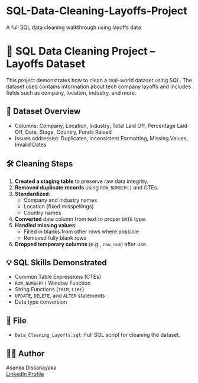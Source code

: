 # SQL-Data-Cleaning-Layoffs-Project
A full SQL data cleaning walkthrough using layoffs data

# 🧹 SQL Data Cleaning Project – Layoffs Dataset

This project demonstrates how to clean a real-world dataset using SQL. The dataset used contains information about tech company layoffs and includes fields such as company, location, industry, and more.

## 📂 Dataset Overview

- Columns: Company, Location, Industry, Total Laid Off, Percentage Laid Off, Date, Stage, Country, Funds Raised
- Issues addressed: Duplicates, Inconsistent Formatting, Missing Values, Invalid Dates

## 🛠️ Cleaning Steps

1. **Created a staging table** to preserve raw data integrity.
2. **Removed duplicate records** using `ROW_NUMBER()` and CTEs.
3. **Standardized**:
   - Company and Industry names
   - Location (fixed misspellings)
   - Country names
4. **Converted** date column from text to proper `DATE` type.
5. **Handled missing values**:
   - Filled in blanks from other rows where possible
   - Removed fully blank rows
6. **Dropped temporary columns** (e.g., `row_num`) after use.

## 💡 SQL Skills Demonstrated

- Common Table Expressions (CTEs)
- `ROW_NUMBER()` Window Function
- String Functions (`TRIM`, `LIKE`)
- `UPDATE`, `DELETE`, and `ALTER` statements
- Data type conversion

## 📎 File

- `Data_Cleaning_Layoffs.sql`: Full SQL script for cleaning the dataset.

## 👨‍💻 Author

Asanka Dissanayaka  
[LinkedIn Profile](https://www.linkedin.com/in/asanka-dissanayaka-b341712a9) 
